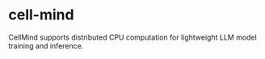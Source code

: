 # cell-mind
CellMind supports distributed CPU computation for lightweight LLM model training and inference.
